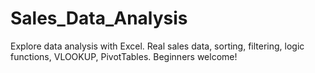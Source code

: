 # Sales_Data_Analysis
Explore data analysis with Excel. Real sales data, sorting, filtering, logic functions, VLOOKUP, PivotTables. Beginners welcome!

